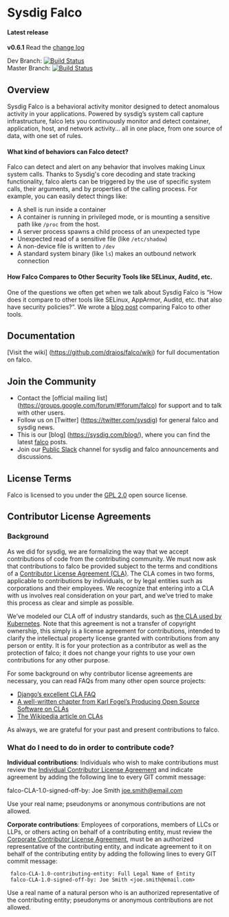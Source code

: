 # Sysdig Falco

#### Latest release

**v0.6.1**
Read the [change log](https://github.com/draios/falco/blob/dev/CHANGELOG.md)

Dev Branch: [![Build Status](https://travis-ci.org/draios/falco.svg?branch=dev)](https://travis-ci.org/draios/falco)<br />
Master Branch: [![Build Status](https://travis-ci.org/draios/falco.svg?branch=master)](https://travis-ci.org/draios/falco)

## Overview
Sysdig Falco is a behavioral activity monitor designed to detect anomalous activity in your applications. Powered by sysdig’s system call capture infrastructure, falco lets you continuously monitor and detect container, application, host, and network activity... all in one place, from one source of data, with one set of rules.

#### What kind of behaviors can Falco detect?

Falco can detect and alert on any behavior that involves making Linux system calls. Thanks to Sysdig's core decoding and state tracking functionality, falco alerts can be triggered by the use of specific system calls, their arguments, and by properties of the calling process. For example, you can easily detect things like:

- A shell is run inside a container
- A container is running in privileged mode, or is mounting a sensitive path like `/proc` from the host.
- A server process spawns a child process of an unexpected type
- Unexpected read of a sensitive file (like `/etc/shadow`)
- A non-device file is written to `/dev`
- A standard system binary (like `ls`) makes an outbound network connection

#### How Falco Compares to Other Security Tools like SELinux, Auditd, etc.

One of the questions we often get when we talk about Sysdig Falco is “How does it compare to other tools like SELinux, AppArmor, Auditd, etc. that also have security policies?”. We wrote a [blog post](https://sysdig.com/blog/selinux-seccomp-falco-technical-discussion/) comparing Falco to other tools.


Documentation
---
[Visit the wiki] (https://github.com/draios/falco/wiki) for full documentation on falco.

Join the Community
---
* Contact the [official mailing list] (https://groups.google.com/forum/#!forum/falco) for support and to talk with other users.
* Follow us on [Twitter] (https://twitter.com/sysdig) for general falco and sysdig news.
* This is our [blog] (https://sysdig.com/blog/), where you can find the latest [falco](https://sysdig.com/blog/tag/falco/) posts.
* Join our [Public Slack](https://sysdig.slack.com) channel for sysdig and falco announcements and discussions.

License Terms
---
Falco is licensed to you under the [GPL 2.0](./COPYING) open source license.

Contributor License Agreements
---
### Background
 As we did for sysdig, we are formalizing the way that we accept contributions of code from the contributing community. We must now ask that contributions to falco be provided subject to the terms and conditions of a [Contributor License Agreement (CLA)](./cla). The CLA comes in two forms, applicable to contributions by individuals, or by legal entities such as corporations and their employees. We recognize that entering into a CLA with us involves real consideration on your part, and we’ve tried to make this process as clear and simple as possible.

 We’ve modeled our CLA off of industry standards, such as [the CLA used by Kubernetes](https://github.com/kubernetes/kubernetes/blob/master/CONTRIBUTING.md). Note that this agreement is not a transfer of copyright ownership, this simply is a license agreement for contributions, intended to clarify the intellectual property license granted with contributions from any person or entity. It is for your protection as a contributor as well as the protection of falco; it does not change your rights to use your own contributions for any other purpose.

 For some background on why contributor license agreements are necessary, you can read FAQs from many other open source projects:

- [Django’s excellent CLA FAQ](https://www.djangoproject.com/foundation/cla/faq/)
- [A well-written chapter from Karl Fogel’s Producing Open Source Software on CLAs](http://producingoss.com/en/copyright-assignment.html)
- [The Wikipedia article on CLAs](http://en.wikipedia.org/wiki/Contributor_license_agreement)

As always, we are grateful for your past and present contributions to falco.

### What do I need to do in order to contribute code?

**Individual contributions**: Individuals who wish to make contributions must review the [Individual Contributor License Agreement](./cla/falco_contributor_agreement.txt) and indicate agreement by adding the following line to every GIT commit message:

falco-CLA-1.0-signed-off-by: Joe Smith <joe.smith@email.com>

Use your real name; pseudonyms or anonymous contributions are not allowed.

**Corporate contributions**: Employees of corporations, members of LLCs or LLPs, or others acting on behalf of a contributing entity, must review the [Corporate Contributor License Agreement](./cla/falco_corp_contributor_agreement.txt), must be an authorized representative of the contributing entity, and indicate agreement to it on behalf of the contributing entity by adding the following lines to every GIT commit message:

```
 falco-CLA-1.0-contributing-entity: Full Legal Name of Entity
 falco-CLA-1.0-signed-off-by: Joe Smith <joe.smith@email.com>
```

Use a real name of a natural person who is an authorized representative of the contributing entity; pseudonyms or anonymous contributions are not allowed.
